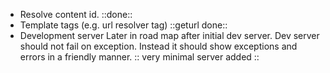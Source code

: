 - Resolve content id. ::done::
- Template tags (e.g. url resolver tag) ::geturl done::
- Development server
    Later in road map after initial dev server.
        Dev server should not fail on exception. Instead it should show exceptions and errors in a friendly manner.
    :: very minimal server added ::

